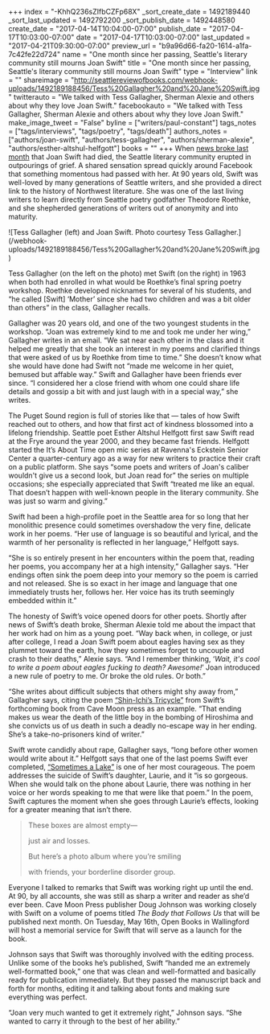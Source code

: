 +++
index = "-KhhQ236sZIfbCZFp68X"
_sort_create_date = 1492189440
_sort_last_updated = 1492792200
_sort_publish_date = 1492448580
create_date = "2017-04-14T10:04:00-07:00"
publish_date = "2017-04-17T10:03:00-07:00"
date = "2017-04-17T10:03:00-07:00"
last_updated = "2017-04-21T09:30:00-07:00"
preview_url = "b9a96d66-fa20-1614-a1fa-7c42fe22d724"
name = "One month since her passing, Seattle's literary community still mourns Joan Swift"
title = "One month since her passing, Seattle's literary community still mourns Joan Swift"
type = "Interview"
link = ""
shareimage = "http://seattlereviewofbooks.com/webhook-uploads/1492189188456/Tess%20Gallagher%20and%20Jane%20Swift.jpg"
twitterauto = "We talked with Tess Gallagher, Sherman Alexie and others about why they love Joan Swift."
facebookauto = "We talked with Tess Gallagher, Sherman Alexie and others about why they love Joan Swift."
make_image_tweet = "False"
byline = ["writers/paul-constant"]
tags_notes = ["tags/interviews", "tags/poetry", "tags/death"]
authors_notes = ["authors/joan-swift", "authors/tess-gallagher", "authors/sherman-alexie", "authors/esther-altshul-helfgott"]
books = ""
+++
When [news broke last month](http://www.seattlereviewofbooks.com/notes/2017/03/17/a-sad-day-for-northwest-poetry-joan-swift-has-died/) that Joan Swift had died, the Seattle literary community erupted in outpourings of grief.  A shared sensation spread quickly around Facebook that something momentous had passed with her. At 90 years old, Swift was well-loved by many generations of Seattle writers, and she provided a direct link to the history of Northwest literature. She was one of the last living writers to learn directly from Seattle poetry godfather Theodore Roethke, and she shepherded generations of writers out of anonymity and into maturity.

<p class="image-left">![Tess Gallagher (left) and Joan Swift. Photo courtesy Tess Gallagher.](/webhook-uploads/1492189188456/Tess%20Gallagher%20and%20Jane%20Swift.jpg)</p>

Tess Gallagher (on the left on the photo) met Swift (on the right) in 1963 when both had enrolled in what would be Roethke’s final spring poetry workshop. Roethke developed nicknames for several of his students, and “he called [Swift] ‘Mother’ since she had two children and was a bit older than others” in the class, Gallagher recalls. 

Gallagher was 20 years old, and one of the two youngest students in the workshop.  “Joan was extremely kind to me and took me under her wing,” Gallagher writes in an email. “We sat near each other in the class and it helped me greatly that she took an interest in my poems and clarified things that were asked of us by Roethke from time to time.” She doesn’t know what she would have done had Swift not “made me welcome in her quiet, bemused but affable way.” Swift and Gallagher have been friends ever since. “I considered her a close friend with whom one could share life details and gossip a bit with and just laugh with in a special way,” she writes.

The Puget Sound region is full of stories like that — tales of how Swift reached out to others, and how that first act of kindness blossomed into a lifelong friendship. Seattle poet Esther Altshul Helfgott first saw Swift read at the Frye around the year 2000, and they became fast friends. Helfgott started the It’s About Time open mic series at Ravenna's Eckstein Senior Center a quarter-century ago as a way for new writers to practice their craft on a public platform. She says “some poets and writers of Joan's caliber wouldn't give us a second look, but Joan read for” the series on multiple occasions; she especially appreciated that Swift “treated me like an equal. That doesn’t happen with well-known people in the literary community. She was just so warm and giving.”

Swift had been a high-profile poet in the Seattle area for so long that her monolithic presence could sometimes overshadow the very fine, delicate work in her poems. “Her use of language is so beautiful and lyrical, and the warmth of her personality is reflected in her language,” Helfgott says. 

“She is so entirely present in her encounters within the poem that, reading her poems, you accompany her at a high intensity,” Gallagher says. “Her endings often sink the poem deep into your memory so the poem is carried and not released. She is so exact in her image and language that one immediately trusts her, follows her. Her voice has its truth seemingly embedded within it.”

The honesty of Swift’s voice opened doors for other poets. Shortly after news of Swift’s death broke, Sherman Alexie told me about the impact that her work had on him as a young poet. “Way back when, in college, or just after college, I read a Joan Swift poem about eagles having sex as they plummet toward the earth, how they sometimes forget to uncouple and crash to their deaths,” Alexie says. “And I remember thinking, ‘*Wait, it's cool to write a poem about eagles fucking to death? Awesome!*’ Joan introduced a new rule of poetry to me. Or broke the old rules. Or both.”

“She writes about difficult subjects that others might shy away from,” Gallagher says, citing the poem [“Shin-Ichi’s Tricycle”](http://www.seattlereviewofbooks.com/notes/2017/04/11/shin-ichis-tricycle/)  from Swift’s forthcoming book from Cave Moon press as an example. “That ending makes us wear the death of the little boy in the bombing of Hiroshima and she convicts us of us death in such a deadly no-escape way in her ending.  She’s a take-no-prisoners kind of writer.”

Swift wrote candidly about rape, Gallagher says, “long before other women would write about it.” Helfgott says that one of the last poems Swift ever completed, [“Sometimes a Lake”]( http://www.poetrynw.org/joan-swift-sometimes-a-lake/) is one of her most courageous. The poem addresses the suicide of Swift’s daughter, Laurie, and it “is so gorgeous. When she would talk on the phone about Laurie, there was nothing in her voice or her words speaking to me that were like that poem.” In the poem, Swift captures the moment when she goes through Laurie’s effects, looking for a greater meaning that isn’t there.

<blockquote><p class="noindent">These boxes are almost empty—</p>
<p class="noindent">just air and losses.</p>
<p class="noindent">But here’s a photo album where you’re smiling</p>
<p class="noindent">with friends, your borderline disorder group.</p></blockquote>

Everyone I talked to remarks that Swift was working right up until the end. At 90, by all accounts, she was still as sharp a writer and reader as she’d ever been. Cave Moon Press publisher Doug Johnson was working closely with Swift on a volume of poems titled *The Body that Follows Us* that will be published next month. On Tuesday, May 16th, Open Books in Wallingford will host a memorial service for Swift that will serve as a launch for the book.

Johnson says that Swift was thoroughly involved with the editing process. Unlike some of the books he’s published, Swift “handed me an extremely well-formatted book,” one that was clean and well-formatted and basically ready for publication immediately. But they passed the manuscript back and forth for months, editing it and talking about fonts and making sure everything was perfect. 

“Joan very much wanted to get it extremely right,” Johnson says. “She wanted to carry it through to the best of her ability.”